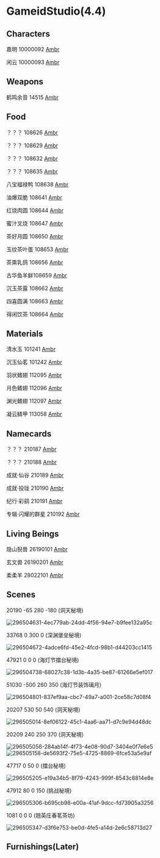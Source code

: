 # GameidStudio(4.4)
## Characters
嘉明 10000092 [Ambr](https://ambr.top/chs/archive/avatar/10000092/gaming)

闲云 10000093 [Ambr](https://ambr.top/chs/archive/avatar/10000093/xianyun)
## Weapons
鹤鸣余音 14515 [Ambr](https://ambr.top/chs/archive/weapon/14515/cranes-echoing-call)
## Food
？？？ 108626 [Ambr](https://ambr.top/chs/archive/food/108626/unknown)

？？？ 108629 [Ambr](https://ambr.top/chs/archive/food/108629/unknown)

？？？ 108632 [Ambr](https://ambr.top/chs/archive/food/108632/unknown)

？？？ 108635 [Ambr](https://ambr.top/chs/archive/food/108635/unknown)

八宝福禄鸭 108638 [Ambr](https://ambr.top/chs/archive/food/108638/eight-treasure-duck)

油爆双脆 108641 [Ambr](https://ambr.top/chs/archive/food/108641/deep-fried-doublecrisp)

红烧肉圆 108644 [Ambr](https://ambr.top/chs/archive/food/108644/braised-meatballs)

蜜汁叉烧 108647 [Ambr](https://ambr.top/chs/archive/food/108647/honey-char-siu)

茶好月圆 108650 [Ambr](https://ambr.top/chs/archive/food/108650/fine-tea-full-moon)

玉纹茶叶蛋 108653 [Ambr](https://ambr.top/chs/archive/food/108653/jadevein-tea-eggs)

茶熏乳鸽 108656 [Ambr](https://ambr.top/chs/archive/food/108656/tea-smoked-squab)

古华鱼羊鲜108659 [Ambr](https://ambr.top/chs/archive/food/108659/guhua-fish--lamb-soup)

沉玉茶露 108662 [Ambr](https://ambr.top/chs/archive/food/108662/chenyu-brew)

四喜圆满 108663 [Ambr](https://ambr.top/chs/archive/food/108663/encompassing-gladness)

得闲饮茶 108664 [Ambr](https://ambr.top/chs/archive/food/108664/a-leisurely-sip)
## Materials
清水玉 101241 [Ambr](https://ambr.top/chs/archive/material/101241/clearwater-jade)

沉玉仙茗 101242 [Ambr](https://ambr.top/chs/archive/material/101242/chenyu-adeptea)

羽状鳍翅 112095 [Ambr](https://ambr.top/chs/archive/material/112095/feathery-fin)

月色鳍翅 112096 [Ambr](https://ambr.top/chs/archive/material/112096/lunar-fin)

渊光鳍翅 112097 [Ambr](https://ambr.top/chs/archive/material/112097/chasmlight-fin)

凝云鳞甲 113058 [Ambr](https://ambr.top/chs/archive/material/113058/cloudseam-scale)
## Namecards
？？？ 210187 [Ambr](https://ambr.top/chs/archive/namecard/210187/unknown)

？？？ 210188 [Ambr](https://ambr.top/chs/archive/namecard/210188/unknown)

成就·仙谷 210189 [Ambr](https://ambr.top/chs/archive/namecard/210189/achievement-adeptal-valley)

成就·投珑 210190 [Ambr](https://ambr.top/chs/archive/namecard/210190/achievement-rainjade-rite)

纪行·彩鹞 210191 [Ambr](https://ambr.top/chs/archive/namecard/210191/travel-notes-vivid-flight)

专辑·闪耀的群星 210192 [Ambr](https://ambr.top/chs/archive/namecard/210192/album-the-stellar-moments)
##  Living Beings
隐山猊兽 26190101 [Ambr](https://ambr.top/chs/archive/monster/26190101/solitary-suanni)

玄文兽 26190201 [Ambr](https://ambr.top/chs/archive/monster/26190201/xuanwen-beast)

柔柔羊 28022101 [Ambr](https://ambr.top/chs/archive/monster/28022101/fluff-fleece-goat)
## Scenes
20190 -65 280 -180 (洞天秘境)

![296504631-4ec779ab-24dd-4f56-94e7-b9fee132a95c](https://github.com/letheriver2007/GameidStudio/assets/77842352/6f597130-04b2-49c7-b61a-5505af8d6ca4)

33768 0 300 0 (深渊堡垒秘境)

![296504672-4adce6fd-45e2-4fcd-98b1-d44203cc1415](https://github.com/letheriver2007/GameidStudio/assets/77842352/7cbe1d3d-8630-4bce-9f28-5201a8e5ada8)

47921 0 0 0 (海灯节擂台秘境)

![296504738-68027c38-1d3b-4a35-be87-61266e5ef017](https://github.com/letheriver2007/GameidStudio/assets/77842352/61330c93-ded8-46a2-a9ba-66872e172640)

51030 -500 260 350 (海灯节装饰璃月)

![296504801-837ef9aa-cbc7-49a7-a001-2ce58c7d08f4](https://github.com/letheriver2007/GameidStudio/assets/77842352/fffc4b0f-ef12-4ce3-a9c0-cfabccf87efd)

20207 530 50 540 (洞天秘境)

![296505014-8ef06122-45c1-4aa6-aa71-d7c9e94d48dc](https://github.com/letheriver2007/GameidStudio/assets/77842352/37c957bb-f9cb-4a02-8f09-aa0434971cc2)

20209 240 250 370 (洞天秘境)

![296505056-284ab14f-4f73-4e08-90d7-3404e0f7e6e5](https://github.com/letheriver2007/GameidStudio/assets/77842352/a51ff0b4-8b62-4d7c-bd8a-12ded5ab338a)
![296505158-de5693f2-75e5-4725-8869-6fce53a5e9af](https://github.com/letheriver2007/GameidStudio/assets/77842352/67fe3d33-5c9b-4658-bb4b-7c5ddcea6944)

47717 0 50 0 (擂台秘境)

![296505205-e19a34b5-8f79-4243-999f-8543c8814e8e](https://github.com/letheriver2007/GameidStudio/assets/77842352/76481f79-4941-438b-b9fd-4ef08bf1923d)

47912 80 0 150 (挑战秘境)

![296505306-b695cb98-e00a-41af-9dcc-fd73905a3256](https://github.com/letheriver2007/GameidStudio/assets/77842352/12263e3c-93ab-4ce1-b158-3966156ff6d7)

1081 0 0 0 (翘英庄春茗茶坊)

![296505347-d3f6e753-be0d-4fe5-a14d-2e6c58713d27](https://github.com/letheriver2007/GameidStudio/assets/77842352/e7591a7a-6b62-4de8-a2c1-557f586ca737)
## Furnishings(Later)
